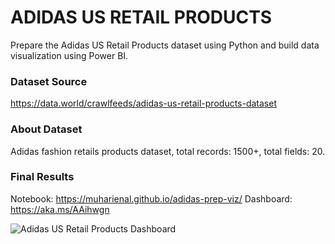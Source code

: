 # ADIDAS US RETAIL PRODUCTS
Prepare the Adidas US Retail Products dataset using Python and build data visualization using Power BI.

### Dataset Source
https://data.world/crawlfeeds/adidas-us-retail-products-dataset

### About Dataset
Adidas fashion retails products dataset, total records: 1500+, total fields: 20.

### Final Results
Notebook: https://muharienal.github.io/adidas-prep-viz/
Dashboard: https://aka.ms/AAihwgn

![Adidas US Retail Products Dashboard](https://user-images.githubusercontent.com/87838849/198033191-0cfe2ca3-38bd-48bf-a524-fcece3ed9e14.jpg)
